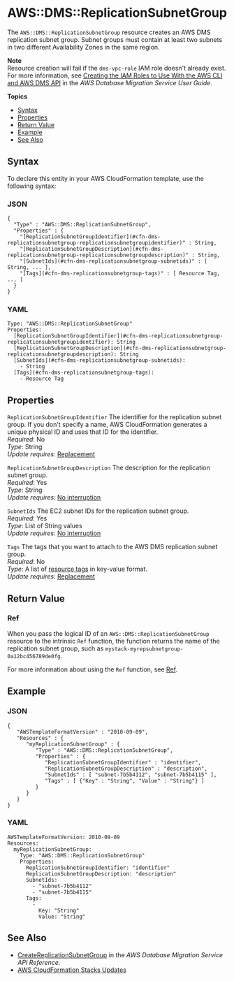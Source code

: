 # AWS::DMS::ReplicationSubnetGroup<a name="aws-resource-dms-replicationsubnet-group"></a>

The `AWS::DMS::ReplicationSubnetGroup` resource creates an AWS DMS replication subnet group\. Subnet groups must contain at least two subnets in two different Availability Zones in the same region\.

**Note**  
Resource creation will fail if the `dms-vpc-role` IAM role doesn't already exist\. For more information, see [ Creating the IAM Roles to Use With the AWS CLI and AWS DMS API](http://docs.aws.amazon.com/dms/latest/userguide/CHAP_Security.APIRole.html) in the *AWS Database Migration Service User Guide*\.

**Topics**
+ [Syntax](#aws-resource-dms-replicationsubnet-group-syntax)
+ [Properties](#aws-resource-dms-replicationsubnet-group-prop)
+ [Return Value](#w3ab2c21c10d364c13)
+ [Example](#aws-resource-dms-replicationsubnet-group-example)
+ [See Also](#w3ab2c21c10d364c17)

## Syntax<a name="aws-resource-dms-replicationsubnet-group-syntax"></a>

To declare this entity in your AWS CloudFormation template, use the following syntax:

### JSON<a name="aws-resource-dms-replicationsubnet-group-syntax.json"></a>

```
{
  "Type" : "AWS::DMS::ReplicationSubnetGroup",
  "Properties" : {
    "[ReplicationSubnetGroupIdentifier](#cfn-dms-replicationsubnetgroup-replicationsubnetgroupidentifier)" : String,
    "[ReplicationSubnetGroupDescription](#cfn-dms-replicationsubnetgroup-replicationsubnetgroupdescription)" : String,
    "[SubnetIds](#cfn-dms-replicationsubnetgroup-subnetids)" : [ String, ... ],
    "[Tags](#cfn-dms-replicationsubnetgroup-tags)" : [ Resource Tag, ... ]
  }
}
```

### YAML<a name="aws-resource-dms-replicationsubnetgroup-syntax.yaml"></a>

```
Type: "AWS::DMS::ReplicationSubnetGroup"
Properties: 
  [ReplicationSubnetGroupIdentifier](#cfn-dms-replicationsubnetgroup-replicationsubnetgroupidentifier): String
  [ReplicationSubnetGroupDescription](#cfn-dms-replicationsubnetgroup-replicationsubnetgroupdescription): String
  [SubnetIds](#cfn-dms-replicationsubnetgroup-subnetids):
    - String
  [Tags](#cfn-dms-replicationsubnetgroup-tags):
    - Resource Tag
```

## Properties<a name="aws-resource-dms-replicationsubnet-group-prop"></a>

`ReplicationSubnetGroupIdentifier`  <a name="cfn-dms-replicationsubnetgroup-replicationsubnetgroupidentifier"></a>
The identifier for the replication subnet group\. If you don't specify a name, AWS CloudFormation generates a unique physical ID and uses that ID for the identifier\.  
*Required*: No  
*Type*: String  
*Update requires*: [Replacement](using-cfn-updating-stacks-update-behaviors.md#update-replacement)

`ReplicationSubnetGroupDescription`  <a name="cfn-dms-replicationsubnetgroup-replicationsubnetgroupdescription"></a>
The description for the replication subnet group\.  
*Required*: Yes  
*Type*: String  
*Update requires*: [No interruption](using-cfn-updating-stacks-update-behaviors.md#update-no-interrupt)

`SubnetIds`  <a name="cfn-dms-replicationsubnetgroup-subnetids"></a>
The EC2 subnet IDs for the replication subnet group\.  
*Required*: Yes  
*Type*: List of String values  
*Update requires*: [No interruption](using-cfn-updating-stacks-update-behaviors.md#update-no-interrupt)

`Tags`  <a name="cfn-dms-replicationsubnetgroup-tags"></a>
The tags that you want to attach to the AWS DMS replication subnet group\.  
*Required*: No  
*Type*: A list of [resource tags](aws-properties-resource-tags.md) in key\-value format\.  
*Update requires*: [Replacement](using-cfn-updating-stacks-update-behaviors.md#update-replacement) 

## Return Value<a name="w3ab2c21c10d364c13"></a>

### Ref<a name="w3ab2c21c10d364c13b2"></a>

When you pass the logical ID of an `AWS::DMS::ReplicationSubnetGroup` resource to the intrinsic `Ref` function, the function returns the name of the replication subnet group, such as `mystack-myrepsubnetgroup-0a12bc456789de0fg`\.

For more information about using the `Ref` function, see [Ref](intrinsic-function-reference-ref.md)\.

## Example<a name="aws-resource-dms-replicationsubnet-group-example"></a>

### JSON<a name="aws-resource-dms-replicationsubnet-group-example.json"></a>

```
{
   "AWSTemplateFormatVersion" : "2010-09-09",
   "Resources" : {
      "myReplicationSubnetGroup" : {
         "Type" : "AWS::DMS::ReplicationSubnetGroup",
         "Properties" : {
            "ReplicationSubnetGroupIdentifier" : "identifier",
            "ReplicationSubnetGroupDescription" : "description",
            "SubnetIds" : [ "subnet-7b5b4112", "subnet-7b5b4115" ],
            "Tags" : [ {"Key" : "String", "Value" : "String"} ]
         }
      }
   }
}
```

### YAML<a name="aws-resource-dms-replicationsubnet-group-example.yaml"></a>

```
AWSTemplateFormatVersion: 2010-09-09
Resources: 
  myReplicationSubnetGroup: 
    Type: "AWS::DMS::ReplicationSubnetGroup"
    Properties: 
      ReplicationSubnetGroupIdentifier: "identifier"
      ReplicationSubnetGroupDescription: "description"
      SubnetIds: 
        - "subnet-7b5b4112"
        - "subnet-7b5b4115"
      Tags: 
        - 
          Key: "String"
          Value: "String"
```

## See Also<a name="w3ab2c21c10d364c17"></a>
+ [CreateReplicationSubnetGroup](http://docs.aws.amazon.com/dms/latest/APIReference/API_CreateReplicationSubnetGroup.html) in the *AWS Database Migration Service API Reference*\.
+ [AWS CloudFormation Stacks Updates](using-cfn-updating-stacks.md)